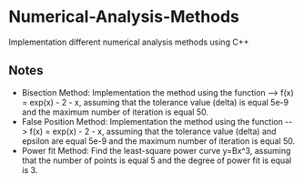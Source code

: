 # Numerical-Analysis-Methods
Implementation different numerical analysis methods using  C++


## Notes
* Bisection Method: Implementation the method using the function --> f(x) = exp(x) - 2 - x, assuming that the tolerance value (delta) is equal 5e-9 and the maximum number of iteration is equal 50.
* False Position Method: Implementation the method using the function --> f(x) = exp(x) - 2 - x, assuming that the tolerance value (delta) and epsilon are equal 5e-9 and the maximum number of iteration is equal 50.
* Power fit Method: Find the least-square power curve y=Bx^3, assuming that the number of points is equal 5 and the degree of power fit is equal is 3. 
